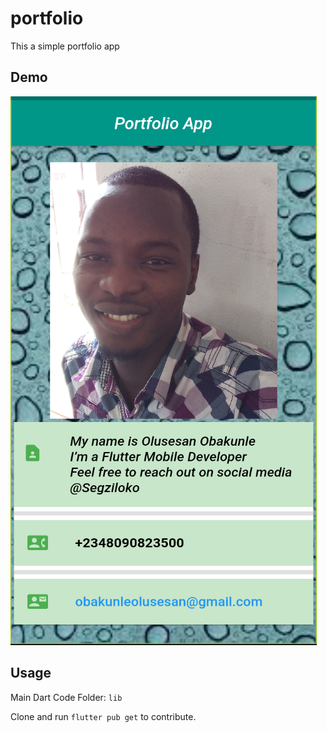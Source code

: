 # portfolio

This a simple portfolio app

## Demo

![](/assets/images/demo.png)

## Usage

Main Dart Code Folder: `lib`

Clone and run `flutter pub get` to contribute.
